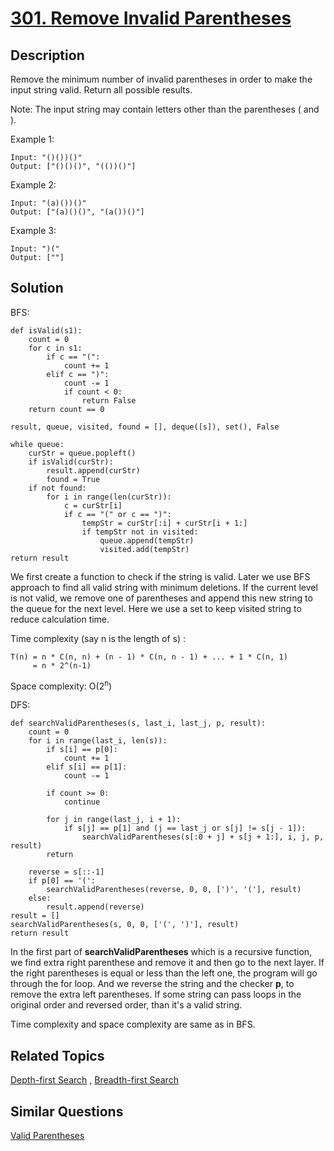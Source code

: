 # [301. Remove Invalid Parentheses](https://leetcode.com/problems/remove-invalid-parentheses)

## Description

Remove the minimum number of invalid parentheses in order to make the input string valid. Return all possible results.

Note: The input string may contain letters other than the parentheses ( and ).

Example 1:

```
Input: "()())()"
Output: ["()()()", "(())()"]
```

Example 2:

```
Input: "(a)())()"
Output: ["(a)()()", "(a())()"]
```

Example 3:

```
Input: ")("
Output: [""]
```

## Solution

BFS:

```
def isValid(s1):
    count = 0
    for c in s1:
        if c == "(":
            count += 1
        elif c == ")":
            count -= 1
            if count < 0:
                return False
    return count == 0
    
result, queue, visited, found = [], deque([s]), set(), False
    
while queue:
    curStr = queue.popleft()
    if isValid(curStr):
        result.append(curStr)
        found = True
    if not found:
        for i in range(len(curStr)):
            c = curStr[i]
            if c == "(" or c == ")":
                tempStr = curStr[:i] + curStr[i + 1:]
                if tempStr not in visited:
                    queue.append(tempStr)
                    visited.add(tempStr)
return result
```   

We first create a function to check if the string is valid. Later we use BFS approach to find all valid string with minimum deletions. If the current level is not valid, we remove one of parentheses and append this new string to the queue for the next level. Here we use a set to keep visited string to reduce calculation time.

Time complexity (say n is the length of s) : 

```
T(n) = n * C(n, n) + (n - 1) * C(n, n - 1) + ... + 1 * C(n, 1)
     = n * 2^(n-1)
```

Space complexity: O(2<sup>n</sup>)


DFS:

```
def searchValidParentheses(s, last_i, last_j, p, result):        
    count = 0
    for i in range(last_i, len(s)):
        if s[i] == p[0]:
            count += 1
        elif s[i] == p[1]:
            count -= 1
        
        if count >= 0:
            continue
        
        for j in range(last_j, i + 1):
            if s[j] == p[1] and (j == last_j or s[j] != s[j - 1]):
                searchValidParentheses(s[:0 + j] + s[j + 1:], i, j, p, result)
        return

    reverse = s[::-1]
    if p[0] == '(':
        searchValidParentheses(reverse, 0, 0, [')', '('], result)
    else:
        result.append(reverse)
result = []
searchValidParentheses(s, 0, 0, ['(', ')'], result)
return result
```

In the first part of **searchValidParentheses** which is a recursive function, we find extra right parenthese and remove it and then go to the next layer. If the right parentheses is equal or less than the left one, the program will go through the for loop. And we reverse the string and the checker **p**, to remove the extra left parentheses. If some string can pass loops in the original order and reversed order, than it's a valid string.

Time complexity and space complexity are same as in BFS.

## Related Topics

[Depth-first Search](https://leetcode.com/tag/depth-first-search/) , [Breadth-first Search](https://leetcode.com/tag/breadth-first-search/) 

## Similar Questions

[Valid Parentheses](https://leetcode.com/problems/valid-parentheses/)
